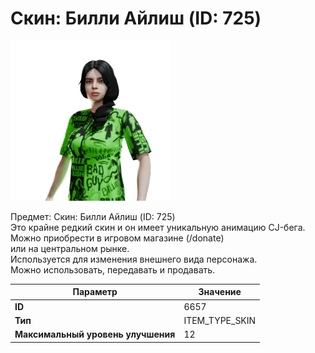 # Скин: Билли Айлиш (ID: 725)

![Item Image](../img/6657.webp?raw=true)

Предмет: Скин: Билли Айлиш (ID: 725)<br>Это крайне редкий скин и он имеет уникальную анимацию CJ-бега.<br>Можно приобрести в игровом магазине (/donate)<br>или на центральном рынке.<br>Используется для изменения внешнего вида персонажа.<br>Можно использовать, передавать и продавать.


| Параметр | Значение |
|----------|----------|
| **ID** | 6657 |
| **Тип** | ITEM_TYPE_SKIN |
| **Максимальный уровень улучшения** | 12 |


